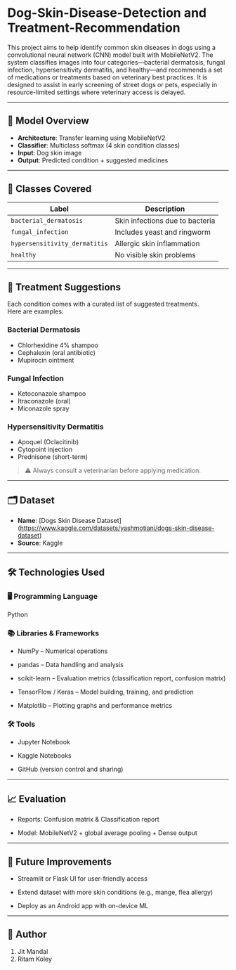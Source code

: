 # Dog-Skin-Disease-Detection and Treatment-Recommendation

This project aims to help identify common skin diseases in dogs using a convolutional neural network (CNN) model built with MobileNetV2. The system classifies images into four categories—bacterial dermatosis, fungal infection, hypersensitivity dermatitis, and healthy—and recommends a set of medications or treatments based on veterinary best practices. It is designed to assist in early screening of street dogs or pets, especially in resource-limited settings where veterinary access is delayed.

---

## 🧠 Model Overview

- **Architecture**: Transfer learning using MobileNetV2
- **Classifier**: Multiclass softmax (4 skin condition classes)
- **Input**: Dog skin image
- **Output**: Predicted condition + suggested medicines

---

## 🐶 Classes Covered

| Label                         | Description                            |
|-------------------------------|----------------------------------------|
| `bacterial_dermatosis`        | Skin infections due to bacteria        |
| `fungal_infection`            | Includes yeast and ringworm            |
| `hypersensitivity_dermatitis` | Allergic skin inflammation             |
| `healthy`                     | No visible skin problems               |

---

## 💊 Treatment Suggestions

Each condition comes with a curated list of suggested treatments.  
Here are examples:

### Bacterial Dermatosis
- Chlorhexidine 4% shampoo
- Cephalexin (oral antibiotic)
- Mupirocin ointment

### Fungal Infection
- Ketoconazole shampoo
- Itraconazole (oral)
- Miconazole spray

### Hypersensitivity Dermatitis
- Apoquel (Oclacitinib)
- Cytopoint injection
- Prednisone (short-term)

> ⚠️ Always consult a veterinarian before applying medication.

---
## 🗂 Dataset

- **Name**: [Dogs Skin Disease Dataset] (https://www.kaggle.com/datasets/yashmotiani/dogs-skin-disease-dataset)
- **Source**: Kaggle

---
## 🛠️ Technologies Used

### 🖥️ Programming Language

Python

### 📚 Libraries & Frameworks

- NumPy – Numerical operations

- pandas – Data handling and analysis

- scikit-learn – Evaluation metrics (classification report, confusion matrix)

- TensorFlow / Keras – Model building, training, and prediction

- Matplotlib – Plotting graphs and performance metrics

### 🛠️ Tools

- Jupyter Notebook

- Kaggle Notebooks

- GitHub (version control and sharing)

---

## 📈 Evaluation

- Reports: Confusion matrix & Classification report

- Model: MobileNetV2 + global average pooling + Dense output

---

## 📌 Future Improvements

- Streamlit or Flask UI for user-friendly access

- Extend dataset with more skin conditions (e.g., mange, flea allergy)

- Deploy as an Android app with on-device ML

---

## 👤 Author

1. Jit Mandal
2. Ritam Koley

